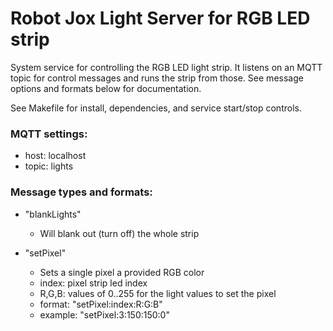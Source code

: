 # Robot Jox Light Server for RGB LED strip

System service for controlling the RGB LED light strip.
It listens on an MQTT topic for control messages and runs the strip from those.
See message options and formats below for documentation.

See Makefile for install, dependencies, and service start/stop controls.

### MQTT settings:

- host: localhost  
- topic: lights

### Message types and formats:

- "blankLights"
    - Will blank out (turn off) the whole strip

- "setPixel"
    - Sets a single pixel a provided RGB color
    - index: pixel strip led index
    - R,G,B: values of 0..255 for the light values to set the pixel
    - format: "setPixel:index:R:G:B"
    - example: "setPixel:3:150:150:0"

